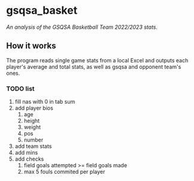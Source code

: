 # gsqsa_basket
*An analysis of the GSQSA Basketball Team 2022/2023 stats.*

## How it works
The program reads single game stats from a local Excel and outputs each player's average and total stats, as well as gsqsa and opponent team's ones.

### TODO list
1. fill nas with 0 in tab sum
2. add player bios
    1. age
    2. height
    3. weight
    4. pos
    5. number
3. add team stats
4. add mins
5. add checks
    1. field goals attempted >= field goals made
    2. max 5 fouls commited per player


